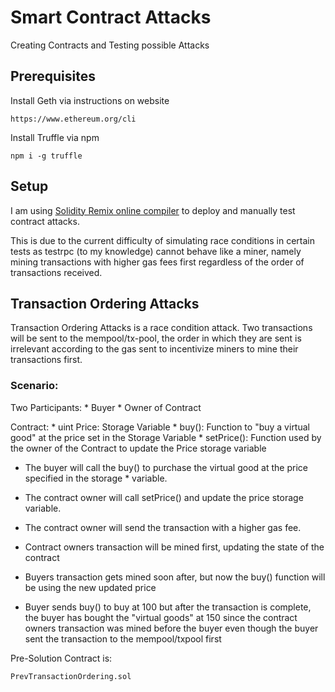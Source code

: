 # Smart Contract Attacks

Creating Contracts and Testing possible Attacks

## Prerequisites

Install Geth via instructions on website

```
https://www.ethereum.org/cli
```

Install Truffle via npm

```
npm i -g truffle
```

## Setup

I am using [Solidity Remix online compiler](https://remix.ethereum.org) to deploy and manually test contract attacks.

This is due to the current difficulty of simulating race conditions in certain tests as testrpc (to my knowledge) cannot behave like a miner, namely mining transactions with higher gas fees first regardless of the order of transactions received.

## Transaction Ordering Attacks

Transaction Ordering Attacks is a race condition attack. Two transactions will be sent to the mempool/tx-pool, the order in which they are sent is irrelevant according to the gas sent to incentivize miners to mine their transactions first.

### Scenario:
Two Participants:
    * Buyer 
    * Owner of Contract

Contract:
    * uint Price: Storage Variable
    * buy(): Function to "buy a virtual good" at the price set in the Storage Variable
    * setPrice(): Function used by the owner of the Contract to update the Price storage variable

* The buyer will call the buy() to purchase the virtual good at the price specified in the storage * variable.

* The contract owner will call setPrice() and update the price storage variable.

* The contract owner will send the transaction with a higher gas fee.

* Contract owners transaction will be mined first, updating the state of the contract

* Buyers transaction gets mined soon after, but now the buy() function will be using the new updated price

* Buyer sends buy() to buy at 100 but after the transaction is complete, the buyer has bought the "virtual goods" at 150 since the contract owners transaction was mined before the buyer even though the buyer sent the transaction to the mempool/txpool first

Pre-Solution Contract is:
```
PrevTransactionOrdering.sol
```


